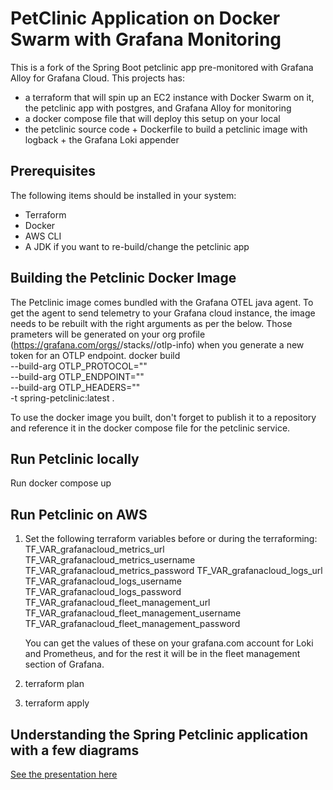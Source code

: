 # PetClinic Application on Docker Swarm with Grafana Monitoring

This is a fork of the Spring Boot petclinic app pre-monitored with Grafana Alloy for Grafana Cloud. 
This projects has:
- a terraform that will spin up an EC2 instance with Docker Swarm on it, the petclinic app with postgres, and Grafana Alloy for monitoring
- a docker compose file that will deploy this setup on your local
- the petclinic source code + Dockerfile to build a petclinic image with logback + the Grafana Loki appender

## Prerequisites

The following items should be installed in your system:

- Terraform
- Docker
- AWS CLI
- A JDK if you want to re-build/change the petclinic app

## Building the Petclinic Docker Image

The Petclinic image comes bundled with the Grafana OTEL java agent. To get the agent to send telemetry to your Grafana cloud instance, the image needs to be rebuilt with the right arguments as per the below. Those prameters will be generated on your org profile (https://grafana.com/orgs/<yourorg>/stacks/<orgid>/otlp-info) when you generate a new token for an OTLP endpoint.
docker build \
  --build-arg OTLP_PROTOCOL="<OTLP protocol>" \
  --build-arg OTLP_ENDPOINT="<Your Grafana Cloud OTLP Endpoint>" \
  --build-arg OTLP_HEADERS="<Your Grafana Cloud OTLP Auth header>" \
  -t spring-petclinic:latest .

  To use the docker image you built, don't forget to publish it to a repository and reference it in the docker compose file for the petclinic service.

## Run Petclinic locally

Run docker compose up

## Run Petclinic on AWS

1. Set the following terraform variables before or during the terraforming:
   TF_VAR_grafanacloud_metrics_url
   TF_VAR_grafanacloud_metrics_username
   TF_VAR_grafanacloud_metrics_password
   TF_VAR_grafanacloud_logs_url
   TF_VAR_grafanacloud_logs_username
   TF_VAR_grafanacloud_logs_password
   TF_VAR_grafanacloud_fleet_management_url
   TF_VAR_grafanacloud_fleet_management_username
   TF_VAR_grafanacloud_fleet_management_password

   You can get the values of these on your grafana.com account for Loki and Prometheus, and for the rest it will be in the fleet management section of Grafana.

2. terraform plan
3. terraform apply


## Understanding the Spring Petclinic application with a few diagrams

[See the presentation here](https://speakerdeck.com/michaelisvy/spring-petclinic-sample-application)
